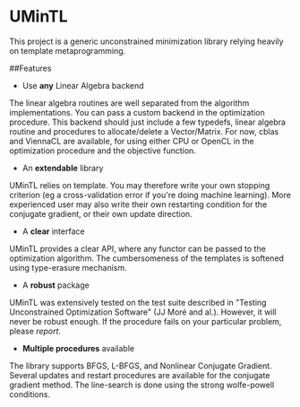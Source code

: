 UMinTL
======

This project is a generic unconstrained minimization library relying heavily on template metaprogramming.

##Features

* Use **any** Linear Algebra backend

The linear algebra routines are well separated from the algorithm implementations.
You can pass a custom backend in the optimization procedure. This backend should just include a few typedefs, linear algebra routine and procedures to allocate/delete a Vector/Matrix.
For now, cblas and ViennaCL are available, for using either CPU or OpenCL in the optimization procedure and the objective function.

* An **extendable** library

UMinTL relies on template. You may therefore write your own stopping criterion (eg a cross-validation error if you're doing machine learning). More experienced user may also write their own restarting condition for the conjugate gradient, or their own update direction.

* A **clear** interface

UMinTL provides a clear API, where any functor can be passed to the optimization algorithm. The cumbersomeness of the templates is softened using type-erasure mechanism.

* A **robust** package

UMinTL was extensively tested on the test suite described in "Testing Unconstrained Optimization Software" (JJ Moré and al.). However, it will never be robust enough. If the procedure fails on your particular problem, please *report*.

* **Multiple procedures** available

The library supports BFGS, L-BFGS, and Nonlinear Conjugate Gradient. Several updates and restart procedures are available for the conjugate gradient method.
The line-search is done using the strong wolfe-powell conditions.
